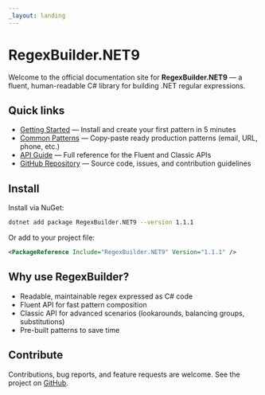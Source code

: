 ```yaml
---
_layout: landing
---
```


# RegexBuilder.NET9

Welcome to the official documentation site for **RegexBuilder.NET9** — a fluent, human-readable C# library for building .NET regular expressions.

## Quick links

- [Getting Started](docs/getting-started.md) — Install and create your first pattern in 5 minutes
- [Common Patterns](docs/common-patterns.md) — Copy-paste ready production patterns (email, URL, phone, etc.)
- [API Guide](docs/api-guide.md) — Full reference for the Fluent and Classic APIs
- [GitHub Repository](https://github.com/somenoe/RegexBuilder.NET9) — Source code, issues, and contribution guidelines

## Install

Install via NuGet:

```bash
dotnet add package RegexBuilder.NET9 --version 1.1.1
```

Or add to your project file:

```xml
<PackageReference Include="RegexBuilder.NET9" Version="1.1.1" />
```

## Why use RegexBuilder?

- Readable, maintainable regex expressed as C# code
- Fluent API for fast pattern composition
- Classic API for advanced scenarios (lookarounds, balancing groups, substitutions)
- Pre-built patterns to save time

## Contribute

Contributions, bug reports, and feature requests are welcome. See the project on [GitHub](https://github.com/somenoe/RegexBuilder.NET9).
